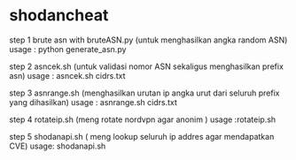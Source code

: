 # shodancheat
step 1 brute asn with bruteASN.py (untuk menghasilkan angka random ASN) usage : python generate_asn.py

step 2 asncek.sh (untuk validasi nomor ASN sekaligus menghasilkan prefix asn) usage : asncek.sh cidrs.txt

step 3 asnrange.sh (menghasilkan urutan ip angka urut dari seluruh prefix yang dihasilkan) usage : asnrange.sh cidrs.txt

step 4 rotateip.sh (meng rotate nordvpn agar anonim ) usage :rotateip.sh

step 5 shodanapi.sh ( meng lookup seluruh ip addres agar mendapatkan CVE) usage: shodanapi.sh

